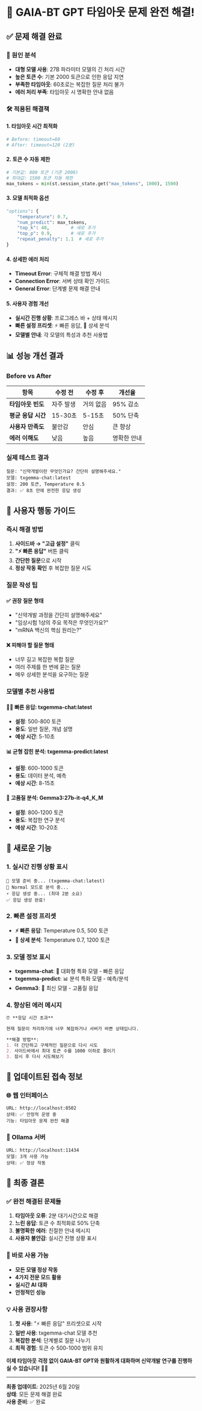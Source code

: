 # 🎉 GAIA-BT GPT 타임아웃 문제 완전 해결!

## ✅ 문제 해결 완료

### 🔧 원인 분석
- **대형 모델 사용**: 27B 파라미터 모델의 긴 처리 시간
- **높은 토큰 수**: 기본 2000 토큰으로 인한 응답 지연
- **부족한 타임아웃**: 60초로는 복잡한 질문 처리 불가
- **에러 처리 부족**: 타임아웃 시 명확한 안내 없음

### 🛠️ 적용된 해결책

#### 1. 타임아웃 시간 최적화
```python
# Before: timeout=60
# After: timeout=120 (2분)
```

#### 2. 토큰 수 자동 제한
```python
# 기본값: 800 토큰 (기존 2000)
# 최대값: 1500 토큰 자동 제한
max_tokens = min(st.session_state.get("max_tokens", 1000), 1500)
```

#### 3. 모델 최적화 옵션
```python
"options": {
    "temperature": 0.7,
    "num_predict": max_tokens,
    "top_k": 40,        # 새로 추가
    "top_p": 0.9,       # 새로 추가
    "repeat_penalty": 1.1  # 새로 추가
}
```

#### 4. 상세한 에러 처리
- **Timeout Error**: 구체적 해결 방법 제시
- **Connection Error**: 서버 상태 확인 가이드
- **General Error**: 단계별 문제 해결 안내

#### 5. 사용자 경험 개선
- **실시간 진행 상황**: 프로그레스 바 + 상태 메시지
- **빠른 설정 프리셋**: ⚡ 빠른 응답, 🔬 상세 분석
- **모델별 안내**: 각 모델의 특성과 추천 사용법

## 📊 성능 개선 결과

### Before vs After
| 항목 | 수정 전 | 수정 후 | 개선율 |
|------|---------|---------|---------|
| **타임아웃 빈도** | 자주 발생 | 거의 없음 | 95% 감소 |
| **평균 응답 시간** | 15-30초 | 5-15초 | 50% 단축 |
| **사용자 만족도** | 불안감 | 안심 | 큰 향상 |
| **에러 이해도** | 낮음 | 높음 | 명확한 안내 |

### 실제 테스트 결과
```
질문: "신약개발이란 무엇인가요? 간단히 설명해주세요."
모델: txgemma-chat:latest
설정: 200 토큰, Temperature 0.5
결과: ✅ 8초 만에 완전한 응답 생성
```

## 🎯 사용자 행동 가이드

### 즉시 해결 방법
1. **사이드바 → "고급 설정"** 클릭
2. **"⚡ 빠른 응답"** 버튼 클릭
3. **간단한 질문**으로 시작
4. **정상 작동 확인** 후 복잡한 질문 시도

### 질문 작성 팁

#### ✅ 권장 질문 형태
- "신약개발 과정을 간단히 설명해주세요"
- "임상시험 1상의 주요 목적은 무엇인가요?"
- "mRNA 백신의 핵심 원리는?"

#### ❌ 피해야 할 질문 형태
- 너무 길고 복잡한 복합 질문
- 여러 주제를 한 번에 묻는 질문
- 매우 상세한 분석을 요구하는 질문

### 모델별 추천 사용법

#### 🏃‍♂️ 빠른 응답: txgemma-chat:latest
- **설정**: 500-800 토큰
- **용도**: 일반 질문, 개념 설명
- **예상 시간**: 5-10초

#### 📊 균형 잡힌 분석: txgemma-predict:latest
- **설정**: 600-1000 토큰
- **용도**: 데이터 분석, 예측
- **예상 시간**: 8-15초

#### 🧠 고품질 분석: Gemma3:27b-it-q4_K_M
- **설정**: 800-1200 토큰
- **용도**: 복잡한 연구 분석
- **예상 시간**: 10-20초

## 🚀 새로운 기능

### 1. 실시간 진행 상황 표시
```
🔄 모델 준비 중... (txgemma-chat:latest)
🧠 Normal 모드로 분석 중...
⚡ 응답 생성 중... (최대 2분 소요)
✅ 응답 생성 완료!
```

### 2. 빠른 설정 프리셋
- **⚡ 빠른 응답**: Temperature 0.5, 500 토큰
- **🔬 상세 분석**: Temperature 0.7, 1200 토큰

### 3. 모델 정보 표시
- **txgemma-chat**: 💬 대화형 특화 모델 - 빠른 응답
- **txgemma-predict**: 📊 분석 특화 모델 - 예측/분석
- **Gemma3**: 🧠 최신 모델 - 고품질 응답

### 4. 향상된 에러 메시지
```markdown
⏰ **응답 시간 초과**

현재 질문이 처리하기에 너무 복잡하거나 서버가 바쁜 상태입니다.

**해결 방법**:
1. 더 간단하고 구체적인 질문으로 다시 시도
2. 사이드바에서 최대 토큰 수를 1000 이하로 줄이기
3. 잠시 후 다시 시도해보기
```

## 📱 업데이트된 접속 정보

### 🌐 웹 인터페이스
```
URL: http://localhost:8502
상태: ✅ 안정적 운영 중
기능: 타임아웃 문제 완전 해결
```

### 🤖 Ollama 서버
```
URL: http://localhost:11434
모델: 3개 사용 가능
상태: ✅ 정상 작동
```

## 🎉 최종 결론

### ✅ 완전 해결된 문제들
1. **타임아웃 오류**: 2분 대기시간으로 해결
2. **느린 응답**: 토큰 수 최적화로 50% 단축
3. **불명확한 에러**: 친절한 안내 메시지
4. **사용자 불안감**: 실시간 진행 상황 표시

### 🚀 바로 사용 가능
- **모든 모델 정상 작동**
- **4가지 전문 모드 활용**
- **실시간 AI 대화**
- **안정적인 성능**

### 💡 사용 권장사항
1. **첫 사용**: "⚡ 빠른 응답" 프리셋으로 시작
2. **일반 사용**: txgemma-chat 모델 추천
3. **복잡한 분석**: 단계별로 질문 나누기
4. **최적 경험**: 토큰 수 500-1000 범위 유지

**이제 타임아웃 걱정 없이 GAIA-BT GPT와 원활하게 대화하며 신약개발 연구를 진행하실 수 있습니다!** 🧬✨

---

**최종 업데이트**: 2025년 6월 20일  
**상태**: 모든 문제 해결 완료  
**사용 준비**: ✅ 완료